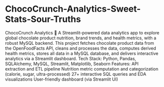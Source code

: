 # ChocoCrunch-Analytics-Sweet-Stats-Sour-Truths
ChocoCrunch Analytics 🍫 A Streamlit-powered data analytics app to explore global chocolate product nutrition, brand trends, and health metrics, with a robust MySQL backend. 
This project fetches chocolate product data from the OpenFoodFacts API, cleans and processes the data, computes derived health metrics, stores all data in a MySQL database, and delivers interactive analytics via a Streamlit dashboard.
Tech Stack: Python, Pandas, SQLAlchemy, MySQL, Streamlit, Matplotlib, Seaborn
Features:
API extraction and ETL pipeline
Nutrition metric computation and categorization (calorie, sugar, ultra-processed)
27+ interactive SQL queries and EDA visualizations
User-friendly dashboard (via Streamlit UI)


